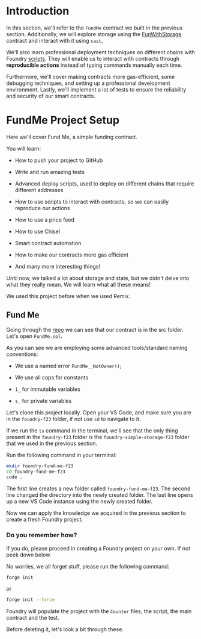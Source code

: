 # Introduction

In this section, we'll refer to the `FundMe` contract we built in the previous section. Additionally, we will explore storage using the [FunWithStorage](https://github.com/Cyfrin/foundry-fund-me-cu/blob/main/src/exampleContracts/FunWithStorage.sol) contract and interact with it using `cast`.

We'll also learn professional deployment techniques on different chains with Foundry [scripts](https://github.com/Cyfrin/foundry-fund-me-cu/blob/main/script/DeployFundMe.s.sol). They will enable us to interact with contracts through **reproducible actions** instead of typing commands manually each time.

Furthermore, we'll cover making contracts more gas-efficient, some debugging techniques, and setting up a professional development environment.
Lastly, we'll implement a lot of tests to ensure the reliability and security of our smart contracts.

# FundMe Project Setup

Here we'll cover Fund Me, a simple funding contract.

You will learn:

   - How to push your project to GitHub

   - Write and run amazing tests

   - Advanced deploy scripts, used to deploy on different chains that require different addresses

   - How to use scripts to interact with contracts, so we can easily reproduce our actions

   - How to use a price feed

   - How to use Chisel

   - Smart contract automation

   - How to make our contracts more gas efficient

   - And many more interesting things!

Until now, we talked a lot about storage and state, but we didn't delve into what they really mean. We will learn what all these means!

We used this project before when we used Remix.

## Fund Me

Going through the [repo](https://github.com/Cyfrin/foundry-fund-me-f23) we can see that our contract is in the src folder. Let's open `FundMe.sol`.

As you can see we are employing some advanced tools/standard naming conventions:

   - We use a named error `FundMe__NotOwner()`;

   - We use all caps for constants

   - `i_` for immutable variables

   - `s_` for private variables

Let's clone this project locally. Open your VS Code, and make sure you are in the `foundry-f23` folder, if not use `cd` to navigate to it.

If we run the `ls` command in the terminal, we'll see that the only thing present in the `foundry-f23` folder is the `foundry-simple-storage-f23` folder that we used in the previous section.

Run the following command in your terminal:

```bash
mkdir foundry-fund-me-f23
cd foundry-fund-me-f23
code .
```

The first line creates a new folder called `foundry-fund-me-f23`. The second line changed the directory into the newly created folder. The last line opens up a new VS Code instance using the newly created folder.

Now we can apply the knowledge we acquired in the previous section to create a fresh Foundry project.

### Do you remember how?

If you do, please proceed in creating a Foundry project on your own. If not peek down below.

No worries, we all forget stuff, please run the following command:

```bash
forge init
```

or

```bash
forge init --force
```

Foundry will populate the project with the `Counter` files, the script, the main contract and the test.

Before deleting it, let's look a bit through these.
